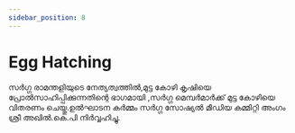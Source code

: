 ```yaml
---
sidebar_position: 8
---
```

# Egg Hatching
സർഗ്ഗ രാമന്തളിയുടെ നേത്യത്വത്തിൽ,മുട്ട കോഴി കൃഷിയെ പ്രോൽസാഹിപ്പിക്കുന്നതിന്റെ ഭാഗമായി ,സർഗ്ഗ മെമ്പർമാർക്ക് മുട്ട കോഴിയെ വിതരണം ചെയ്തു.ഉൽഘാടന കർമ്മം സർഗ്ഗ സോഷ്യൽ മീഡിയ കമ്മിറ്റി അംഗം ശ്രീ അഖിൽ.കെ.പി നിർവ്വഹിച്ചു.